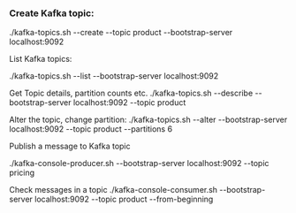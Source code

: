 ### Create Kafka topic:

./kafka-topics.sh --create --topic product --bootstrap-server localhost:9092

List Kafka topics:

./kafka-topics.sh --list --bootstrap-server localhost:9092

Get Topic details, partition counts etc.
./kafka-topics.sh --describe --bootstrap-server localhost:9092 --topic product

Alter the topic, change partition:
./kafka-topics.sh --alter --bootstrap-server localhost:9092 --topic product --partitions 6

Publish a message to Kafka topic

./kafka-console-producer.sh --bootstrap-server localhost:9092 --topic pricing

Check messages in a topic
./kafka-console-consumer.sh --bootstrap-server localhost:9092 --topic product --from-beginning